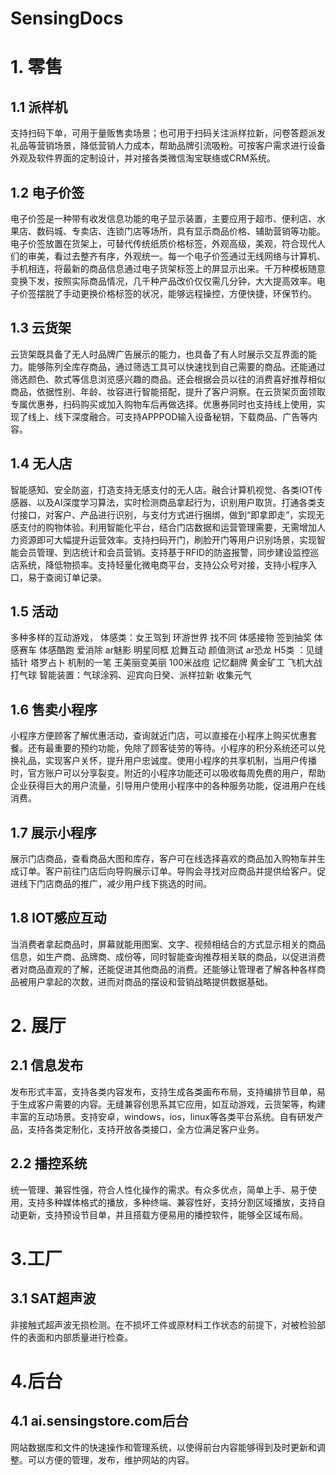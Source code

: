 # SensingDocs



# 1. 零售

## 1.1 派样机

支持扫码下单，可用于量贩售卖场景；也可用于扫码关注派样拉新，问卷答题派发礼品等营销场景，降低营销人力成本，帮助品牌引流吸粉。可按客户需求进行设备外观及软件界面的定制设计，并对接各类微信淘宝联络或CRM系统。

## 1.2 电子价签

电子价签是一种带有收发信息功能的电子显示装置，主要应用于超市、便利店、水果店、数码城、专卖店、连锁门店等场所，具有显示商品价格、辅助营销等功能。电子价签放置在货架上，可替代传统纸质价格标签，外观高级，美观，符合现代人们的审美，看过去整齐有序，外观统一。每一个电子价签通过无线网络与计算机、手机相连，将最新的商品信息通过电子货架标签上的屏显示出来。千万种模板随意变换下发，按照实际商品情况，几千种产品改价仅仅需几分钟，大大提高效率。电子价签摆脱了手动更换价格标签的状况，能够远程操控，方便快捷，环保节约。


## 1.3 云货架

云货架既具备了无人时品牌广告展示的能力，也具备了有人时展示交互界面的能力。能够陈列全库存商品，通过筛选工具可以快速找到自己需要的商品。还能通过筛选颜色、款式等信息浏览感兴趣的商品。还会根据会员以往的消费喜好推荐相似商品，依据性别、年龄、妆容进行智能搭配，提升了客户洞察。在云货架页面领取专属优惠券，扫码购买或加入购物车后再做选择。优惠券同时也支持线上使用，实现了线上、线下深度融合。可支持APPPOD输入设备秘钥，下载商品、广告等内容。

## 1.4 无人店

智能感知、安全防盗，打造支持无感支付的无人店。融合计算机视觉、各类IOT传感器、以及AI深度学习算法，实时检测商品拿起行为，识别用户取货。打通各类支付接口，对客户、产品进行识别，与支付方式进行捆绑，做到“即拿即走”，实现无感支付的购物体验。利用智能化平台，结合门店数据和运营管理需要，无需增加人力资源即可大幅提升运营效率。支持扫码开门，刷脸开门等用户识别场景，实现智能会员管理、到店统计和会员营销。支持基于RFID的防盗报警，同步建设监控巡店系统，降低物损率。支持轻量化微电商平台，支持公众号对接，支持小程序入口，易于查阅订单记录。

## 1.5 活动

多种多样的互动游戏，
体感类：女王驾到 环游世界 找不同 体感接物 签到抽奖  体感赛车 体感酷跑 爱消除  ar魅影  明星同框 尬舞互动 颜值测试 ar恐龙
H5类  ：见缝插针 塔罗占卜 机制的一笔 王美丽变美丽 100米战痘 记忆翻牌 黄金矿工  飞机大战 打气球 
智能装置：气球涂鸦、迎宾向日癸、派样拉新  收集元气

## 1.6 售卖小程序

小程序方便顾客了解优惠活动，查询就近门店，可以直接在小程序上购买优惠套餐。还有最重要的预约功能，免除了顾客徒劳的等待。小程序的积分系统还可以兑换礼品，实现客户关怀，提升用户忠诚度。使用小程序的共享机制，当用户传播时，官方账户可以分享裂变。附近的小程序功能还可以吸收每周免费的用户，帮助企业获得巨大的用户流量，引导用户使用小程序中的各种服务功能，促进用户在线消费。


## 1.7 展示小程序

展示门店商品，查看商品大图和库存，客户可在线选择喜欢的商品加入购物车并生成订单。客户前往门店后向导购展示订单。导购会寻找对应商品并提供给客户。促进线下门店商品的推广，减少用户线下挑选的时间。

## 1.8 IOT感应互动

当消费者拿起商品时，屏幕就能用图案、文字、视频相结合的方式显示相关的商品信息，如生产商、品牌商、成份等，同时智能查询推荐相关联的商品，以促进消费者对商品直观的了解，还能促进其他商品的消费。还能够让管理者了解各种各样商品被用户拿起的次数，进而对商品的摆设和营销战略提供数据基础。




# 2. 展厅

## 2.1 信息发布

发布形式丰富，支持各类内容发布，支持生成各类画布布局，支持编排节目单，易于生成客户需要的内容。无缝兼容创思系其它应用，如互动游戏，云货架等，构建丰富的互动场景。支持安卓，windows，ios，linux等各类平台系统。自有研发产品，支持各类定制化，支持开放各类接口，全方位满足客户业务。



## 2.2 播控系统

统一管理、兼容性强，符合人性化操作的需求。有众多优点，简单上手、易于使用，支持多种媒体格式的播放，多种终端、兼容性好，支持分割区域播放，支持自动更新，支持预设节目单，并且搭载方便易用的播控软件，能够全区域布局。



# 3.工厂

## 3.1 SAT超声波

非接触式超声波无损检测。在不损坏工件或原材料工作状态的前提下，对被检验部件的表面和内部质量进行检查。

# 4.后台

## 4.1 ai.sensingstore.com后台
网站数据库和文件的快速操作和管理系统，以使得前台内容能够得到及时更新和调整。可以方便的管理，发布，维护网站的内容。
